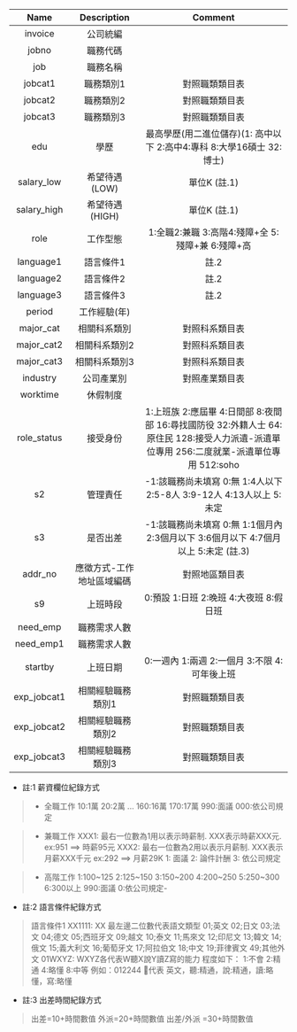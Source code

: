 | Name | Description | Comment |
|:----:|:-----------:|:-------:|
|invoice|公司統編||
|jobno|職務代碼||
|job|職務名稱||
|jobcat1|職務類別1| 對照職類類目表 |
|jobcat2|職務類別2| 對照職類類目表 |
|jobcat3|職務類別3| 對照職類類目表 |
|edu|學歷|最高學歷(用二進位儲存)(1: 高中以下 2:高中4:專科 8:大學16碩士 32:博士)|
|salary_low|希望待遇(LOW)|單位K (註.1)|
|salary_high|希望待遇(HIGH)|單位K (註.1)|
|role|工作型態|1:全職2:兼職 3:高階4:殘障+全 5:殘障+兼 6:殘障+高|
|language1|語言條件1|註.2|
|language2|語言條件2|註.2|
|language3|語言條件3|註.2|
|period|工作經驗(年)||
|major_cat|相關科系類別|對照科系類目表|
|major_cat2|相關科系類別2|對照科系類目表|
|major_cat3|相關科系類別3|對照科系類目表|
|industry|公司產業別|對照產業類目表|
|worktime|休假制度||
|role_status|接受身份|1:上班族 2:應屆畢 4:日間部 8:夜間部 16:尋找國防役 32:外籍人士 64:原住民 128:接受人力派遺-派遺單位專用 256:二度就業-派遺單位專用 512:soho|
|s2|管理責任|-1:該職務尚未填寫 0:無 1:4人以下 2:5-8人 3:9-12人 4:13人以上 5:未定|
|s3|是否出差|-1:該職務尚未填寫 0:無 1:1個月內 2:3個月以下 3:6個月以下 4:7個月以上 5:未定 (註.3)|
|addr_no|應徵方式-工作地址區域編碼|對照地區類目表|
|s9|上班時段|0:預設 1:日班 2:晚班 4:大夜班 8:假日班|
|need_emp|職務需求人數||
|need_emp1|職務需求人數||
|startby|上班日期|0:一週內 1:兩週 2:一個月 3:不限 4:可年後上班|
|exp_jobcat1|相關經驗職務類別1|對照職類類目表|
|exp_jobcat2|相關經驗職務類別2|對照職類類目表|
|exp_jobcat3|相關經驗職務類別3|對照職類類目表|

* 註:1 薪資欄位紀錄方式

> + 全職工作
10:1萬
20:2萬
...
160:16萬
170:17萬
990:面議
000:依公司規定

> + 兼職工作
XXX1: 最右一位數為1用以表示時薪制. XXX表示時薪XXX元. ex:951 ==> 時薪95元
XXX2: 最右一位數為2用以表示月薪制. XXX表示月薪XXX千元 ex:292 ==> 月薪29K
1: 面議
2: 論件計酬
3: 依公司規定

> + 高階工作
1:100~125
2:125~150
3:150~200
4:200~250
5:250~300
6:300以上
990:面議
0:依公司規定- 

* 註:2 語言條件紀錄方式

> 語言條件1
XX1111: XX 最左邊二位數代表語文類型 
01;英文
02;日文
03;法文
04;德文
05;西班牙文
09;越文
10;泰文
11;馬來文
12;印尼文
13;韓文
14;俄文
15;義大利文
16;葡萄牙文
17;阿拉伯文
18;中文
19;菲律賓文
49;其他外文
01WXYZ: WXYZ各代表W聽X說Y讀Z寫的能力
程度如下：
1:不會
2:精通
4:略懂
8:中等
例如：012244 代表 英文，聽:精通，說:精通，讀:略懂，寫:略懂

* 註:3 出差時間紀錄方式

> 出差=10+時間數值 外派=20+時間數值 出差/外派 =30+時間數值

